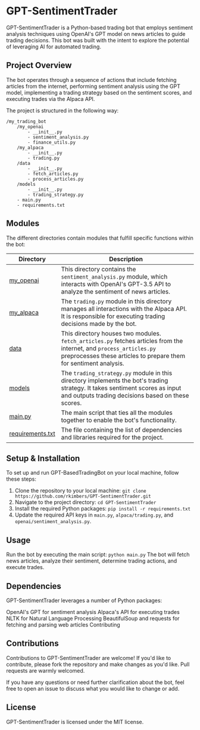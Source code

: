 # GPT-SentimentTrader

GPT-SentimentTrader is a Python-based trading bot that employs sentiment analysis techniques using OpenAI's GPT model on news articles to guide trading decisions. This bot was built with the intent to explore the potential of leveraging AI for automated trading.

## Project Overview

The bot operates through a sequence of actions that include fetching articles from the internet, performing sentiment analysis using the GPT model, implementing a trading strategy based on the sentiment scores, and executing trades via the Alpaca API.

The project is structured in the following way:

```
/my_trading_bot
    /my_openai
        - __init__.py
        - sentiment_analysis.py
        - finance_utils.py
    /my_alpaca
        - __init__.py
        - trading.py
    /data
        - __init__.py
        - fetch_articles.py
        - process_articles.py
    /models
        - __init__.py
        - trading_strategy.py
    - main.py
    - requirements.txt 
```
    
    
## Modules
The different directories contain modules that fulfill specific functions within the bot:

| Directory | Description |
|-----------|-------------|
| [my_openai](/my_openai)    | This directory contains the `sentiment_analysis.py` module, which interacts with OpenAI's GPT-3.5 API to analyze the sentiment of news articles. |
| [my_alpaca](/my_alpaca)    | The `trading.py` module in this directory manages all interactions with the Alpaca API. It is responsible for executing trading decisions made by the bot. |
| [data](/data)        | This directory houses two modules. `fetch_articles.py` fetches articles from the internet, and `process_articles.py` preprocesses these articles to prepare them for sentiment analysis. |
| [models](/models)    | The `trading_strategy.py` module in this directory implements the bot's trading strategy. It takes sentiment scores as input and outputs trading decisions based on these scores. |
| [main.py](/main.py)  | The main script that ties all the modules together to enable the bot's functionality. |
| [requirements.txt](/requirements.txt) | The file containing the list of dependencies and libraries required for the project. |

## Setup & Installation

To set up and run GPT-BasedTradingBot on your local machine, follow these steps:

1. Clone the repository to your local machine: `git clone https://github.com/rkimbers/GPT-SentimentTrader.git`
2. Navigate to the project directory: `cd GPT-SentimentTrader`
3. Install the required Python packages: `pip install -r requirements.txt`
4. Update the required API keys in `main.py`, `alpaca/trading.py`, and `openai/sentiment_analysis.py`.

## Usage

Run the bot by executing the main script: `python main.py` The bot will fetch news articles, analyze their sentiment, determine trading actions, and execute trades.

## Dependencies

GPT-SentimentTrader leverages a number of Python packages:

OpenAI's GPT for sentiment analysis
Alpaca's API for executing trades
NLTK for Natural Language Processing
BeautifulSoup and requests for fetching and parsing web articles
Contributing

## Contributions 
Contributions to GPT-SentimentTrader are welcome! If you'd like to contribute, please fork the repository and make changes as you'd like. Pull requests are warmly welcomed.

If you have any questions or need further clarification about the bot, feel free to open an issue to discuss what you would like to change or add.

## License

GPT-SentimentTrader is licensed under the MIT license.

